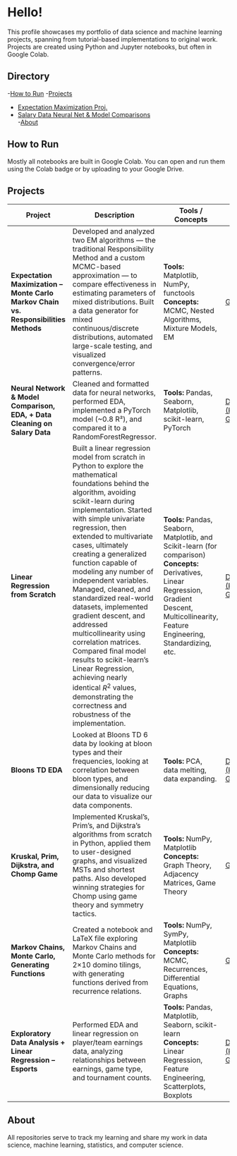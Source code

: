 # Hello! 

This profile showcases my portfolio of data science and machine learning projects, spanning from tutorial-based implementations to original work. Projects are created using Python and Jupyter notebooks, but often in Google Colab.

## Directory


-[How to Run](#how-to-run) 
-[Projects](#projects)  
  - [Expectation Maximization Proj.](#expectation-maximization---monte-carlo-markov-chain-vs-responsibilities-methods)  
  - [Salary Data Neural Net & Model Comparisons](#neural-network--model-comparison-eda--data-cleaning-on-salary-data)  
-[About](#about)



## How to Run

Mostly all notebooks are built in Google Colab. You can open and run them using the Colab badge or by uploading to your Google Drive.

## Projects

| Project | Description | Tools / Concepts | Links |
|---------|-------------|------------------|------------------|
| **Expectation Maximization – Monte Carlo Markov Chain vs. Responsibilities Methods** | Developed and analyzed two EM algorithms — the traditional Responsibility Method and a custom MCMC-based approximation — to compare effectiveness in estimating parameters of mixed distributions. Built a data generator for mixed continuous/discrete distributions, automated large-scale testing, and visualized convergence/error patterns. | **Tools:** Matplotlib, NumPy, functools<br>**Concepts:** MCMC, Nested Algorithms, Mixture Models, EM | [GitHub](https://github.com/NoahDPJ03/EM)
| **Neural Network & Model Comparison, EDA, + Data Cleaning on Salary Data** | Cleaned and formatted data for neural networks, performed EDA, implemented a PyTorch model (~0.8 R²), and compared it to a RandomForestRegressor. | **Tools:** Pandas, Seaborn, Matplotlib, scikit-learn, PyTorch | [Dataset (Kaggle)](https://www.kaggle.com/datasets/mohithsairamreddy/salary-data) [GitHub](https://github.com/NoahDPJ03/Neural-Net-Salary-Data) 
| **Linear Regression from Scratch** | Built a linear regression model from scratch in Python to explore the mathematical foundations behind the algorithm, avoiding scikit-learn during implementation. Started with simple univariate regression, then extended to multivariate cases, ultimately creating a generalized function capable of modeling any number of independent variables. Managed, cleaned, and standardized real-world datasets, implemented gradient descent, and addressed multicollinearity using correlation matrices. Compared final model results to scikit-learn’s Linear Regression, achieving nearly identical $R^2$ values, demonstrating the correctness and robustness of the implementation. | **Tools:** Pandas, Seaborn, Matplotlib, and Scikit-learn (for comparison)<br>**Concepts:** Derivatives, Linear Regression, Gradient Descent, Multicollinearity, Feature Engineering, Standardizing, etc. | [Dataset (Kaggle)](https://www.kaggle.com/datasets/bismasajjad/global-ai-job-market-and-salary-trends-2025) [GitHub](https://github.com/NoahDPJ03/Linear-Regression-from-Scratch) 
| **Bloons TD EDA** | Looked at Bloons TD 6 data by looking at bloon types and their frequencies, looking at correlation between bloon types, and dimensionally reducing our data to visualize our data components. | **Tools:** PCA, data melting, data expanding. | [Dataset (Kaggle)](https://www.kaggle.com/datasets/brandonconrady/bloons-tower-defense-6-rounds-1140) [GitHub](https://github.com/NoahDPJ03/Bloons-TD-Analysis/tree/main)
| **Kruskal, Prim, Dijkstra, and Chomp Game** | Implemented Kruskal’s, Prim’s, and Dijkstra’s algorithms from scratch in Python, applied them to user-designed graphs, and visualized MSTs and shortest paths. Also developed winning strategies for Chomp using game theory and symmetry tactics. | **Tools:** NumPy, Matplotlib<br>**Concepts:** Graph Theory, Adjacency Matrices, Game Theory | [GitHub](https://github.com/NoahDPJ03/KrusPrimDijkChomp)
| **Markov Chains, Monte Carlo, Generating Functions** | Created a notebook and LaTeX file exploring Markov Chains and Monte Carlo methods for 2×10 domino tilings, with generating functions derived from recurrence relations. | **Tools:** NumPy, SymPy, Matplotlib<br>**Concepts:** MCMC, Recurrences, Differential Equations, Graphs | [GitHub](https://github.com/NoahDPJ03/Markov_MonteCarlo_GF)
| **Exploratory Data Analysis + Linear Regression – Esports** | Performed EDA and linear regression on player/team earnings data, analyzing relationships between earnings, game type, and tournament counts. | **Tools:** Pandas, Matplotlib, Seaborn, scikit-learn<br>**Concepts:** Linear Regression, Feature Engineering, Scatterplots, Boxplots | [Dataset (Kaggle)](https://www.kaggle.com/datasets/jackdaoud/esports-earnings-for-players-teams-by-game) [GitHub](https://github.com/NoahDPJ03/EDA-Esports-Earnings)

## About

All repositories serve to track my learning and share my work in data science, machine learning, statistics, and computer science.
